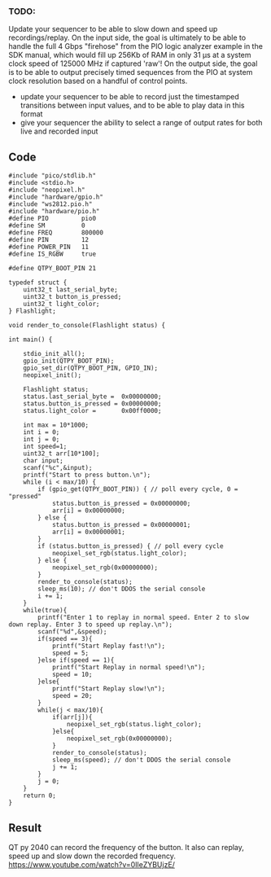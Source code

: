 ### TODO:

Update your sequencer to be able to slow down and speed up recordings/replay. On the input side, the goal is ultimately to be able to handle the full 4 Gbps "firehose" from the PIO logic analyzer example in the SDK manual, which would fill up 256Kb of RAM in only 31 µs at a system clock speed of 125000 MHz if captured 'raw'! On the output side, the goal is to be able to output precisely timed sequences from the PIO at system clock resolution based on a handful of control points.

- update your sequencer to be able to record just the timestamped transitions between input values, and to be able to play data in this format
- give your sequencer the ability to select a range of output rates for both live and recorded input

## Code
```
#include "pico/stdlib.h"
#include <stdio.h>
#include "neopixel.h"
#include "hardware/gpio.h"
#include "ws2812.pio.h"
#include "hardware/pio.h"
#define PIO         pio0
#define SM          0
#define FREQ        800000
#define PIN         12
#define POWER_PIN   11
#define IS_RGBW     true  

#define QTPY_BOOT_PIN 21

typedef struct {
    uint32_t last_serial_byte;
    uint32_t button_is_pressed;
    uint32_t light_color;
} Flashlight; 

void render_to_console(Flashlight status) {

int main() {

    stdio_init_all();
    gpio_init(QTPY_BOOT_PIN);
    gpio_set_dir(QTPY_BOOT_PIN, GPIO_IN);
    neopixel_init();

    Flashlight status;
    status.last_serial_byte =  0x00000000;
    status.button_is_pressed = 0x00000000;
    status.light_color =       0x00ff0000;

    int max = 10*1000;
    int i = 0;
    int j = 0;
    int speed=1;
    uint32_t arr[10*100];
    char input;
    scanf("%c",&input);
    printf("Start to press button.\n");
    while (i < max/10) {
        if (gpio_get(QTPY_BOOT_PIN)) { // poll every cycle, 0 = "pressed"
            status.button_is_pressed = 0x00000000;
            arr[i] = 0x00000000;
        } else {
            status.button_is_pressed = 0x00000001;
            arr[i] = 0x00000001;
        }
        if (status.button_is_pressed) { // poll every cycle
            neopixel_set_rgb(status.light_color);
        } else {
            neopixel_set_rgb(0x00000000);
        }
        render_to_console(status);
        sleep_ms(10); // don't DDOS the serial console
        i += 1;
    }
    while(true){
        printf("Enter 1 to replay in normal speed. Enter 2 to slow down replay. Enter 3 to speed up replay.\n");
        scanf("%d",&speed);
        if(speed == 3){
            printf("Start Replay fast!\n");
            speed = 5;
        }else if(speed == 1){
            printf("Start Replay in normal speed!\n");
            speed = 10;
        }else{
            printf("Start Replay slow!\n");
            speed = 20;
        }
        while(j < max/10){
            if(arr[j]){
                neopixel_set_rgb(status.light_color);
            }else{
                neopixel_set_rgb(0x00000000);
            }
            render_to_console(status);
            sleep_ms(speed); // don't DDOS the serial console
            j += 1;
        }
        j = 0;
    }
    return 0;
}
```
## Result
QT py 2040 can record the frequency of the button. It also can replay, speed up and slow down the recorded frequency. https://www.youtube.com/watch?v=0IleZYBUjzE/
